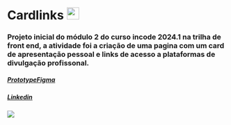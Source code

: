 <h1>Cardlinks <img src="https://raw.githubusercontent.com/gist/CamysN/43933dd2e6f6f6704f69294502066fee/raw/0046dc7f6992d7b57ec801dbe6b876408248443c/icone.svg" width="28px"/></h1>
<h3>Projeto inicial do módulo 2 do curso incode 2024.1 na trilha de front end, a atividade foi a criação de uma pagina com um card de apresentação pessoal e links de acesso a plataformas de divulgação profissonal.</h3>
<h5><a href="https://www.figma.com/file/tVj1BVMUklOAbn5t98q3gI/Untitled?type=design&node-id=39-2&mode=design&t=Ojt7fZRkJ1M117Mj-0">PrototypeFigma</h5>
<h5><a href="https://www.linkedin.com/in/camilly-neves-239a60233/">Linkedin</h5>
<img src="https://raw.githubusercontent.com/gist/CamysN/3fae436cdd9151139b8f23010ccc9930/raw/62f1808c5b94d40761bf4a79f32e697fafb39d6a/cardlink.svg"/>
